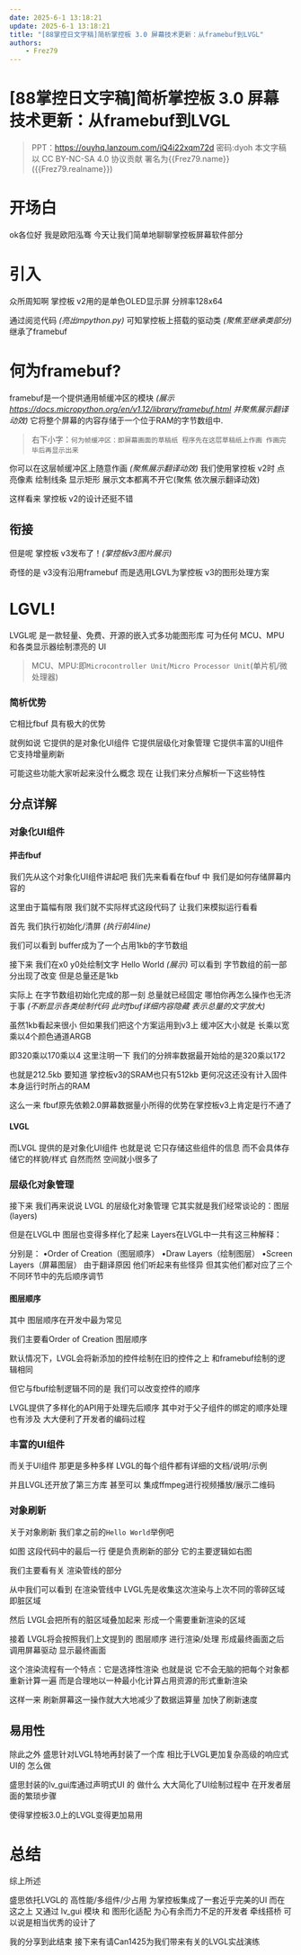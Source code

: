 ```yaml
---
date: 2025-6-1 13:18:21
update: 2025-6-1 13:18:21
title: "[88掌控日文字稿]简析掌控板 3.0 屏幕技术更新：从framebuf到LVGL"
authors:
    - Frez79
---
```

# \[88掌控日文字稿\]简析掌控板 3.0 屏幕技术更新：从framebuf到LVGL

> PPT：<https://ouyhq.lanzoum.com/iQ4i22xqm72d>         密码:dyoh
> 本文字稿 以 CC BY-NC-SA 4.0 协议贡献 署名为{{Frez79.name}}({{Frez79.realname}})

# 开场白

ok各位好 我是欧阳泓骞 今天让我们简单地聊聊掌控板屏幕软件部分

<!-- more -->

# 引入

众所周知啊 掌控板 v2用的是单色OLED显示屏 分辨率128x64

通过阅览代码 *(亮出mpython.py)* 可知掌控板上搭载的驱动类 *(聚焦至继承类部分)* 继承了framebuf

# 何为framebuf?

framebuf是一个提供通用帧缓冲区的模块 *(展示<https://docs.micropython.org/en/v1.12/library/framebuf.html> 并聚焦展示翻译动效)*
它将整个屏幕的内容存储于一个位于RAM的字节数组中.

> 右下小字：`何为帧缓冲区：即屏幕画面的草稿纸 程序先在这层草稿纸上作画 作画完毕后再显示出来`

你可以在这层帧缓冲区上随意作画 *(聚焦展示翻译动效)* 
我们使用掌控板 v2时 点亮像素 绘制线条 显示矩形 展示文本都离不开它(聚焦 依次展示翻译动效)

这样看来 掌控板 v2的设计还挺不错

## 衔接

但是呢 掌控板 v3发布了！*(掌控板v3图片展示)*

奇怪的是 v3没有沿用framebuf 而是选用LGVL为掌控板 v3的图形处理方案
# LGVL!

LVGL呢 是一款轻量、免费、开源的嵌入式多功能图形库 可为任何 MCU、MPU 和各类显示器绘制漂亮的 UI
> MCU、MPU:即`Microcontroller Unit`/`Micro Processor Unit`(单片机/微处理器)

### 简析优势

它相比fbuf 具有极大的优势

就例如说 它提供的是对象化UI组件
它提供层级化对象管理
它提供丰富的UI组件
它支持增量刷新

可能这些功能大家听起来没什么概念 现在 让我们来分点解析一下这些特性
## 分点详解

### 对象化UI组件
#### 抨击fbuf
我们先从这个对象化UI组件讲起吧
我们先来看看在fbuf 中 我们是如何存储屏幕内容的

这里由于篇幅有限 我们就不实际样式这段代码了 让我们来模拟运行看看

首先 我们执行初始化/清屏 *(执行前4line)*

我们可以看到 buffer成为了一个占用1kb的字节数组

接下来 我们在x0 y0处绘制文字 Hello World *(展示)*
可以看到 字节数组的前一部分出现了改变 但是总量还是1kb

实际上 在字节数组初始化完成的那一刻 总量就已经固定 哪怕你再怎么操作也无济于事
*(不断显示各类绘制代码 此时fbuf详细内容隐藏 表示总量的文字放大)*

虽然1kb看起来很小 但如果我们把这个方案运用到v3上 缓冲区大小就是 长乘以宽乘以4个颜色通道ARGB

即320乘以170乘以4
这里注明一下 我们的分辨率数据最开始给的是320乘以172

也就是212.5kb 要知道 掌控板v3的SRAM也只有512kb 更何况这还没有计入固件本身运行时所占的RAM

这么一来 fbuf原先依赖2.0屏幕数据量小所得的优势在掌控板v3上肯定是行不通了

#### LVGL

而LVGL 提供的是对象化UI组件 也就是说 它只存储这些组件的信息 而不会具体存储它的样貌/样式 自然而然 空间就小很多了

### 层级化对象管理
接下来 我们再来说说 LVGL 的层级化对象管理
它其实就是我们经常谈论的：图层(layers)

但是在LVGL中 图层也变得多样化了起来 Layers在LVGL中一共有这三种解释：

分别是：
•Order of Creation（图层顺序）
•Draw Layers（绘制图层）
•Screen Layers（屏幕图层）
由于翻译原因 他们听起来有些怪异 但其实他们都对应了三个不同环节中的先后顺序调节

#### 图层顺序
其中 图层顺序在开发中最为常见

我们主要看Order of Creation 图层顺序

默认情况下，LVGL会将新添加的控件绘制在旧的控件之上 和framebuf绘制的逻辑相同

但它与fbuf绘制逻辑不同的是 我们可以改变控件的顺序

LVGL提供了多样化的API用于处理先后顺序 其中对于父子组件的绑定的顺序处理也有涉及 大大便利了开发者的编码过程

### 丰富的UI组件

而关于UI组件 那更是多种多样 LVGL的每个组件都有详细的文档/说明/示例

并且LVGL还开放了第三方库 甚至可以 集成ffmpeg进行视频播放/展示二维码

### 对象刷新

关于对象刷新 我们拿之前的`Hello World`举例吧

如图 这段代码中的最后一行 便是负责刷新的部分 它的主要逻辑如右图

我们主要看有关 渲染管线的部分

从中我们可以看到 在渲染管线中 LVGL先是收集这次渲染与上次不同的零碎区域 即脏区域

然后 LVGL会把所有的脏区域叠加起来 形成一个需要重新渲染的区域

接着 LVGL将会按照我们上文提到的 图层顺序 进行渲染/处理 形成最终画面之后 调用屏幕驱动 显示最终画面


这个渲染流程有一个特点：它是选择性渲染 也就是说 它不会无脑的把每个对象都重新计算一遍 而是合理地以一种最小化计算占用资源的形式重新渲染

这样一来 刷新屏幕这一操作就大大地减少了数据运算量 加快了刷新速度

## 易用性

除此之外 盛思针对LVGL特地再封装了一个库 相比于LVGL更加复杂高级的响应式UI的 怎么做

盛思封装的lv_gui库通过声明式UI 的 做什么 大大简化了UI绘制过程中 在开发者层面的繁琐步骤

使得掌控板3.0上的LVGL变得更加易用


# 总结

综上所述

盛思依托LVGL的 高性能/多组件/少占用 为掌控板集成了一套近乎完美的UI
而在这之上 又通过 lv_gui 模块 和 图形化适配 为心有余而力不足的开发者 牵线搭桥
可以说是相当优秀的设计了

我的分享到此结束 接下来有请Can1425为我们带来有关的LVGL实战演练